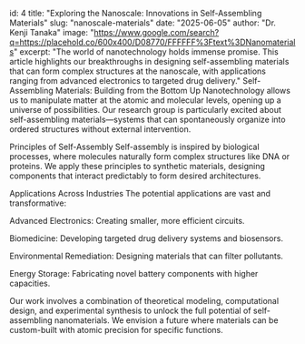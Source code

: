 id: 4 title: "Exploring the Nanoscale: Innovations in Self-Assembling Materials" slug: "nanoscale-materials" date: "2025-06-05" author: "Dr. Kenji Tanaka" image: "https://www.google.com/search?q=https://placehold.co/600x400/D08770/FFFFFF%3Ftext%3DNanomaterials" excerpt: "The world of nanotechnology holds immense promise. This article highlights our breakthroughs in designing self-assembling materials that can form complex structures at the nanoscale, with applications ranging from advanced electronics to targeted drug delivery."
Self-Assembling Materials: Building from the Bottom Up
Nanotechnology allows us to manipulate matter at the atomic and molecular levels, opening up a universe of possibilities. Our research group is particularly excited about self-assembling materials—systems that can spontaneously organize into ordered structures without external intervention.

Principles of Self-Assembly
Self-assembly is inspired by biological processes, where molecules naturally form complex structures like DNA or proteins. We apply these principles to synthetic materials, designing components that interact predictably to form desired architectures.

Applications Across Industries
The potential applications are vast and transformative:

Advanced Electronics: Creating smaller, more efficient circuits.

Biomedicine: Developing targeted drug delivery systems and biosensors.

Environmental Remediation: Designing materials that can filter pollutants.

Energy Storage: Fabricating novel battery components with higher capacities.

Our work involves a combination of theoretical modeling, computational design, and experimental synthesis to unlock the full potential of self-assembling nanomaterials. We envision a future where materials can be custom-built with atomic precision for specific functions.
